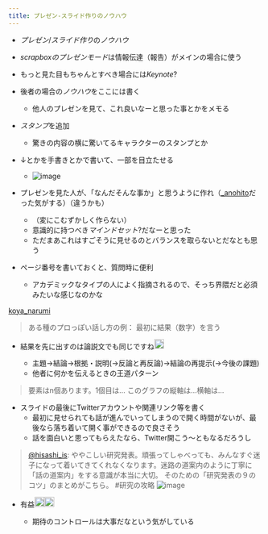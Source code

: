 ```yaml
---
title: プレゼン-スライド作りのノウハウ
---
```


* *プレゼン*/*スライド作り*の*ノウハウ*

* *scrapboxのプレゼンモード*は情報伝達（報告）がメインの場合に使う

* もっと見た目もちゃんとすべき場合には*Keynote*?

* 後者の場合の*ノウハウ*をここには書く
  
  * 他人のプレゼンを見て、これ良いなーと思った事とかをメモる
* *スタンプ*を追加
  
  * 驚きの内容の横に驚いてるキャラクターのスタンプとか
* ↓とかを手書きとかで書いて、一部を目立たせる
  
  * ![image](https://frame-illust.com/fi/wp-content/uploads/2015/03/93f24bf9ccd96522bd7bcf2339f30f17.png)
* プレゼンを見た人が、「なんだそんな事か」と思うように作れ（[\_anohito](_anohito.md)だった気がする）（違うかも）
  
  * （変にこむずかしく作らない）
  * 意識的に持つべき*マインドセット*?だなーと思った
  * ただまあこれはすごそうに見せるのとバランスを取らないとだなとも思う
* ページ番号を書いておくと、質問時に便利
  
  * アカデミックなタイプの人によく指摘されるので、そっち界隈だと必須みたいな感じなのかな

[koya_narumi](koya_narumi.md)

 > 
 > ある種のプロっぽい話し方の例：
 > 最初に結果（数字）を言う

* 結果を先に出すのは論説文でも同じですね<img src='https://scrapbox.io/api/pages/blu3mo-public/takker/icon' alt='takker.icon' height="19.5"/>

  * 主題→結論→根拠・説明(→反論と再反論)→結論の再提示(→今後の課題)
  * 他者に何かを伝えるときの王道パターン

 > 
 > 要素はn個あります。1個目は…
 > このグラフの縦軸は…横軸は…

* スライドの最後にTwitterアカウントや関連リンク等を書く
  * 最初に見せられても話が進んでいってしまうので開く時間がないが、最後なら落ち着いて開く事ができるので良さそう
  * 話を面白いと思ってもらえたなら、Twitter開こう〜ともなるだろうし

 > 
 > [@hisashi_is](https://twitter.com/hisashi_is/status/1555137094926073856): ややこしい研究発表。頑張ってしゃべっても、みんなすぐ迷子になって着いてきてくれなくなります。迷路の道案内のように丁寧に「話の道案内」をする意識が本当に大切。
 > そのための「研究発表の９のコツ」のまとめがこちら。
 > \#研究の攻略
 > ![image](https://pbs.twimg.com/media/FZT08eCaAAATLbn.jpg)

* 有益<img src='https://scrapbox.io/api/pages/blu3mo-public/blu3mo/icon' alt='blu3mo.icon' height="19.5"/><img src='https://scrapbox.io/api/pages/blu3mo-public/blu3mo/icon' alt='blu3mo.icon' height="19.5"/>

  * 期待のコントロールは大事だなという気がしている
